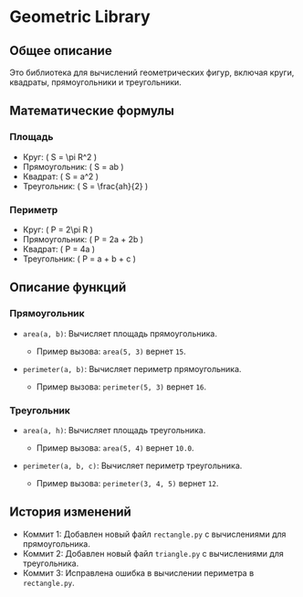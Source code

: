 # Geometric Library

## Общее описание
Это библиотека для вычислений геометрических фигур, включая круги, квадраты, прямоугольники и треугольники.

## Математические формулы

### Площадь
- Круг: \( S = \pi R^2 \)
- Прямоугольник: \( S = ab \)
- Квадрат: \( S = a^2 \)
- Треугольник: \( S = \frac{ah}{2} \)

### Периметр
- Круг: \( P = 2\pi R \)
- Прямоугольник: \( P = 2a + 2b \)
- Квадрат: \( P = 4a \)
- Треугольник: \( P = a + b + c \)

## Описание функций

### Прямоугольник
- `area(a, b)`: Вычисляет площадь прямоугольника.
  - Пример вызова: `area(5, 3)` вернет `15`.

- `perimeter(a, b)`: Вычисляет периметр прямоугольника.
  - Пример вызова: `perimeter(5, 3)` вернет `16`.

### Треугольник
- `area(a, h)`: Вычисляет площадь треугольника.
  - Пример вызова: `area(5, 4)` вернет `10.0`.

- `perimeter(a, b, c)`: Вычисляет периметр треугольника.
  - Пример вызова: `perimeter(3, 4, 5)` вернет `12`.

## История изменений
- Коммит 1: Добавлен новый файл `rectangle.py` с вычислениями для прямоугольника.
- Коммит 2: Добавлен новый файл `triangle.py` с вычислениями для треугольника.
- Коммит 3: Исправлена ошибка в вычислении периметра в `rectangle.py`.

